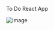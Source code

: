 To Do React App

![image](https://user-images.githubusercontent.com/77553973/147388057-239d1f28-db77-4415-b833-aedd4a747be1.png)
